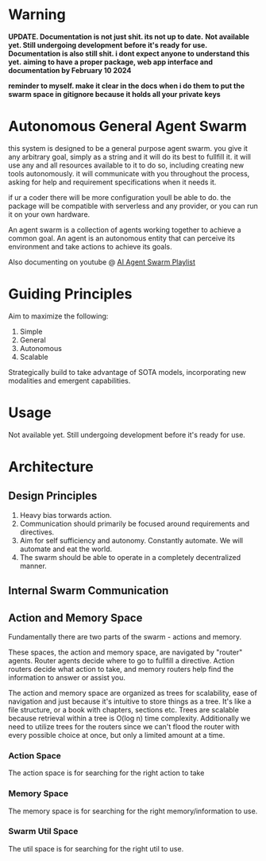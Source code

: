 # Warning
**UPDATE. Documentation is not just shit. its not up to date.**
**Not available yet. Still undergoing development before it's ready for use.**
**Documentation is also still shit. i dont expect anyone to understand this yet.**
**aiming to have a proper package, web app interface and documentation by February 10 2024**


**reminder to myself. make it clear in the docs when i do them to put the swarm space in gitignore because it holds all your private keys**

# Autonomous General Agent Swarm
this system is designed to be a general purpose agent swarm. you give it any arbitrary goal, simply as a string and it will do its best to fullfill it. it will use any and all resources available to it to do so, including creating new tools autonomously. it will communicate with you throughout the process, asking for help and requirement specifications when it needs it. 

if ur a coder there will be more configuration youll be able to do. the package will be compatible with serverless and any provider, or you can run it on your own hardware. 

An agent swarm is a collection of agents working together to achieve a common goal. An agent is an autonomous entity that can perceive its environment and take actions to achieve its goals. 

Also documenting on youtube @ [AI Agent Swarm Playlist](https://youtube.com/playlist?list=PLO8gVow6df_Rh7DEJ10_WAdnkGnIRCh-K&si=eYdyBu7NShKckilS)


# Guiding Principles
Aim to maximize the following:
1. Simple
2. General
3. Autonomous 
4. Scalable

Strategically build to take advantage of SOTA models, incorporating new modalities and emergent capabilities.

# Usage
Not available yet. Still undergoing development before it's ready for use.

# Architecture
## Design Principles
1. Heavy bias torwards action.
2. Communication should primarily be focused around requirements and directives.
3. Aim for self sufficiency and autonomy. Constantly automate. We will automate and eat the world. 
4. The swarm should be able to operate in a completely decentralized manner. 

## Internal Swarm Communication

## Action and Memory Space
Fundamentally there are two parts of the swarm - actions and memory. 

These spaces, the action and memory space, are navigated by "router" agents. Router agents decide where to go to fullfill a directive. Action routers decide what action to take, and memory routers help find the information to answer or assist you. 

The action and memory space are organized as trees for scalability, ease of navigation and just because it's intuitive to store things as a tree. It's like a file structure, or a book with chapters, sections etc. Trees are scalable because retrieval within a tree is O(log n) time complexity. Additionally we need to utilize trees for the routers since we can't flood the router with every possible choice at once, but only a limited amount at a time.  

### Action Space
The action space is for searching for the right action to take

### Memory Space
The memory space is for searching for the right memory/information to use.

### Swarm Util Space
The util space is for searching for the right util to use. 
